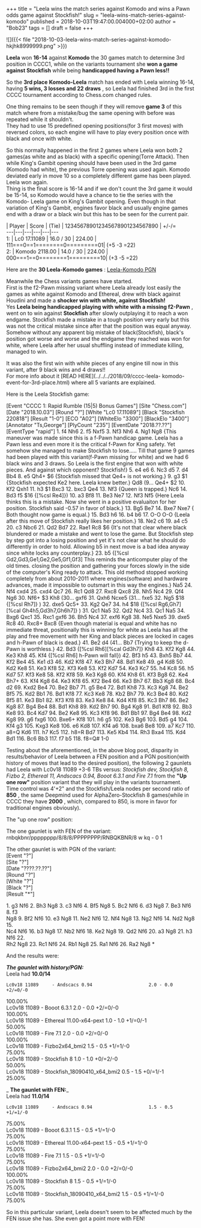 +++
title = "Leela wins the match series against Komodo and wins a Pawn odds game against Stockfish!"
slug = "leela-wins-match-series-against-komodo"
published = 2018-10-03T19:47:00.004000+02:00
author = "Bob23"
tags = []
draft = false
+++

![]({{< file "2018-10-03-leela-wins-match-series-against-komodo-
hkjhk8999999.png" >}})

**Leela** won **16-14** against **Komodo** the 30 games match to determine 3rd
position in CCCC1, while on the variants tournament she **won a game against
Stockfish** while being **handicapped having a Pawn less!!**

So the **3rd place** **Komodo-Leela** match has ended with Leela winning
16-14, having **5 wins, 3 losses and 22 draws** , so Leela had finished 3rd in
the first CCCC tournament according to Chess.com changed rules.

One thing remains to be seen though if they will remove **game 3** of this
match where from a mistake/bug the same opening with before was repeated while
it shouldn't.  
They had to use 15 predefined opening positions(for 3 first moves) with
reversed colors, so each engine will have to play every position once with
black and once with white.

So this normally happened in the first 2 games where Leela won both 2 games(as
white and as black) with a specific opening(Torre Attack). Then while King's
Gambit opening should have been used in the 3rd game (Komodo had white), the
previous Torre opening was used again. Komodo deviated early in move 10 so a
completely different game has been played. Leela won again.  
Thing is the final score is 16-14 and if we don't count the 3rd game it would
be 15-14, so Komodo would have a chance to tie the series with the Komodo-
Leela game on King's Gambit opening. Even though in that variation of King's
Gambit, engines favor black and usually engine games end with a draw or a
black win but this has to be seen for the current pair.

| Player | Score  | (Tie)  | 123456789012345678901234567890 | +/-/=  
---|---|---|---|---|---  
1: | Lc0 17.11089 | 16.0 / 30 | 224.00  | 111===0==1========0=========01| (+5
-3 =22)  
2: | Komodo 2118.00 | 14.0 / 30 | 224.00  | 000===1==0========1=========10|
(+3 -5 =22)

Here are the **30 Leela-Komodo games** : [Leela-Komodo
PGN](https://georgemj23.000webhostapp.com/KomodoLeela-30-Bonus-games.pgn)

Meanwhile the Chess variants games have started.  
First is the f2-Pawn missing variant where Leela already lost easily the games
as white against Komodo and Ethereal, drew with black against Houdini and made
a **shocker win with white, against Stockfish!**  
Yes **Leela being handicapped playing with white with a missing f2-Pawn** ,
went on to win against **Stockfish** after slowly outplaying it to reach a won
endgame. Stockfish made a mistake in a tough position very early but this was
not the critical mistake since after that the position was equal anyway.
Somehow without any apparent big mistake of black(Stockfish), black's position
got worse and worse and the endgame they reached was won for white, where
Leela after her usual shuffling instead of immediate killing, managed to win.

It was also the first win with white pieces of any engine till now in this
variant, after 9 black wins and 4 draws!!  
For more info about it [READ HERE](../../../2018/09/cccc-leela-
komodo-event-for-3rd-place.html) where all 5 variants are explained.

Here is the Leela Stockfish game:

[Event "CCCC 1: Rapid Rumble (15|5) Bonus Games"] [Site "Chess.com"] [Date
"2018.10.03"] [Round "?"] [White "Lc0 17.11089"] [Black "Stockfish 220818"]
[Result "1-0"] [ECO "A02"] [WhiteElo "3300"] [BlackElo "3400"] [Annotator
"Ts,George"] [PlyCount "235"] [EventDate "2018.??.??"] [EventType "rapid"] 1.
f4 Nh6 2. f5 Nxf5 3. Nf3 Nh6 4. Ng1 Ng8 {This maneuver was made since this is
a f-Pawn handicap game. Leela has a Pawn less and even more it is the critical
f-Pawn for King safety. Yet somehow she managed to make Stockfish to lose.....
Till that game 9 games had been played with this variant(f-Pawn missing for
white) and we had 6 black wins and 3 draws. So Leela is the first engine that
won with white pieces. And against which opponent? Stockfish!} 5. e4 e6 6. Nc3
d5 7. d4 Bb4 8. e5 Qh4+ $6 {Stockfish missed that Qe4+ is not working.} 9. g3
$1 {Stockfish expected Ke2 here. Leela knew better.} Qd8 (9... Qe4+ $2 10. Kf2
Qxh1 11. h3 $1 Bxc3 12. bxc3 Qe4 13. Nf3 {Queen is trapped.} Nc6 14. Bd3 f5
$16 {[%csl Re4]}) 10. a3 Bf8 11. Be3 Ne7 12. Nf3 Nf5 {Here Leela thinks this
is a mistake. Now she went in a positive evaluaiton for her position.
Stockfish said -0.57 in favor of black.} 13. Bg5 Be7 14. Bxe7 Nxe7 { Both
thought now game is equal.} 15. Bd3 h6 16. b4 b6 17. O-O O-O {Leela after this
move of Stockfish really likes her position.} 18. Ne2 c6 19. a4 c5 20. c3 Nbc6
21. Qd2 Bd7 22. Rae1 Rc8 $6 {It's not that clear where black blundered or made
a mistake and went to lose the game. But Stockfish step by step got into a
losing position and yet it's not clear what he should do differently in order
to hold. Allowing b5 in next move is a bad idea anyway since white locks any
counterplay.} 23. b5 {[%csl Gd2,Gd3,Ge1,Ge2,Ge5,Gf1,Gf3] This reminds the
anticomputer play of the old times. closing the position and gathering your
forces slowly in the side of the computer's King ready to attack. This old
method stopped working completely from about 2010-2011 where engines(software)
and hardware advances, made it impossible to outsmart in this way the
engines.} Na5 24. Nf4 cxd4 25. cxd4 Qc7 26. Rc1 Qd8 27. Rxc8 Qxc8 28. Nh5 Nc4
29. Qf4 Ng6 30. Nf6+ $3 Kh8 (30... gxf6 31. Qxh6 Ncxe5 (31... fxe5 32. Ng5 $18
{[%csl Rh7]} ) 32. dxe5 Qc5+ 33. Kg2 Qe7 34. h4 $18 {[%csl Rg6,Gh7][%cal
Gh4h5,Gd3h7,Gh6h7]} ) 31. Qc1 Na5 32. Qd2 Nc4 33. Qc1 Na5 34. Bxg6 Qxc1 35.
Rxc1 gxf6 36. Bh5 Nc4 37. exf6 Kg8 38. Ne5 Nxe5 39. dxe5 Rc8 40. Rxc8+ Bxc8
{Even though material is equal and white has no immediate threat, positionally
this is winning for white as Leela has all the play and free movement with her
King and black pieces are locked in cages and h-Pawn of black is dead.} 41.
Be2 d4 (41... Bb7 {Trying to keep the d-Pawn is worthless.} 42. Bd3 {[%csl
Rh6][%cal Gd3h7]} Kh8 43. Kf2 Kg8 44. Ke3 Kh8 45. Kf4 {[%csl Rh6] h-Pawn will
fall}) 42. Bf3 h5 43. Bxh5 Bb7 44. Kf2 Be4 45. Ke1 d3 46. Kd2 Kf8 47. Ke3 Bh7
48. Bd1 Ke8 49. g4 Kd8 50. Kd2 Ke8 51. Ke3 Kf8 52. Kf3 Ke8 53. Kf2 Kd7 54. Ke3
Kc7 55. h4 Kc8 56. h5 Kd7 57. Kf3 Ke8 58. Kf2 Kf8 59. Ke3 Kg8 60. Kf4 Kh8 61.
Kf3 Bg8 62. Ke4 Bh7+ 63. Kf4 Kg8 64. Ke3 Kf8 65. Kf2 Be4 66. Ke3 Bh7 67. Bb3
Kg8 68. Bc4 d2 69. Kxd2 Be4 70. Be2 Bb7 71. g5 Be4 72. Bd1 Kh8 73. Kc3 Kg8 74.
Be2 Bf5 75. Kd2 Bb1 76. Bd1 Kf8 77. Kc3 Ke8 78. Kb2 Bh7 79. Kc3 Be4 80. Kd2
Bf5 81. Ke3 Bb1 82. Kf3 Kf8 83. Ke3 Ke8 84. Kd4 Kf8 85. Kc3 Bh7 86. Be2 Kg8
87. Bg4 Be4 88. Bd1 Kh8 89. Kd2 Bh7 90. Bg4 Kg8 91. Bd1 Kf8 92. Bb3 Ke8 93.
Bc4 Kd7 94. Be2 Ke8 95. Kc3 Kf8 96. Bd1 Bb1 97. Bg4 Be4 98. Kd2 Kg8 99. g6
fxg6 100. Bxe6+ Kf8 101. h6 g5 102. Ke3 Bg6 103. Bd5 g4 104. Kf4 g3 105. Kxg3
Ke8 106. e6 Kd8 107. Kf4 a6 108. bxa6 Be8 109. a7 Kc7 110. a8=Q Kd6 111. h7
Kc5 112. h8=R Bd7 113. Ke5 Kb4 114. Rh3 Bxa4 115. Kd4 Bd1 116. Bc6 Bb3 117. f7
b5 118. f8=Q# 1-0

Testing about the aforementioned, in the above blog post, disparity in
results/behavior of Leela between a FEN position and a PGN position(with
history of moves that lead to the desired position), the following 2 gaunlets
had Leela with Lc0v18 11089 +3-6 TBs versus: _Stockfish dev, Stockfish 8,
Fizbo 2, Ethereal 11, Andscacs 0.94, Booot 6.3.1 and Fire 7.1_ from the **"Up
one row"** position variant that they will play in the variants tournament.  
Time control was 4'+2" and the Stockfish/Leela nodes per second ratio of
**850** , the same Deepmind used for AlphaZero-Stockfish 8 games(while in CCCC
they have **2000** , which, compared to 850, is more in favor for traditional
engines obviously).

The "up one row" position:

The one gaunlet is with FEN of the variant:  
rnbqkbnr/pppppppp/8/8/8/PPPPPPPP/RNBQKBNR/8 w kq - 0 1

The other gaunlet is with PGN of the variant:  
[Event "?"]  
[Site "?"]  
[Date "????.??.??"]  
[Round "?"]  
[White "?"]  
[Black "?"]  
[Result "*"]

1\. g3 Nf6 2. Bh3 Ng8 3. c3 Nf6 4. Bf5 Ng8 5. Bc2 Nf6 6. d3 Ng8 7. Be3 Nf6 8.
f3  
Ng8 9. Bf2 Nf6 10. e3 Ng8 11. Ne2 Nf6 12. Nf4 Ng8 13. Ng2 Nf6 14. Nd2 Ng8 15.  
Nc4 Nf6 16. b3 Ng8 17. Nb2 Nf6 18. Ke2 Ng8 19. Qd2 Nf6 20. a3 Ng8 21. h3 Nf6
22.  
Rh2 Ng8 23. Rc1 Nf6 24. Rb1 Ng8 25. Ra1 Nf6 26. Ra2 Ng8 *

And the results were:

_**The gaunlet with history/PGN:**_  
Leela had **10.0/14**

    Lc0v18 11089     - Andscacs 0.94                     2.0 - 0.0    +2/=0/-0  
  100.00%  
    Lc0v18 11089     - Booot 6.3.1                       2.0 - 0.0    +2/=0/-0  
  100.00%  
    Lc0v18 11089     - Ethereal 11.00-x64-pext           1.0 - 1.0    +1/=0/-1  
  50.00%  
    Lc0v18 11089     - Fire 7.1                          2.0 - 0.0    +2/=0/-0  
  100.00%  
    Lc0v18 11089     - Fizbo2x64_bmi2                    1.5 - 0.5    +1/=1/-0  
  75.00%  
    Lc0v18 11089     - Stockfish 8                       1.0 - 1.0    +0/=2/-0  
  50.00%  
    Lc0v18 11089     - Stockfish_18090410_x64_bmi2       0.5 - 1.5    +0/=1/-1  
  25.00%

 _ **The gaunlet with FEN:**_  
Leela had **11.0/14**

    Lc0v18 11089     - Andscacs 0.94                     1.5 - 0.5    +1/=1/-0  
  75.00%  
    Lc0v18 11089     - Booot 6.3.1                       1.5 - 0.5    +1/=1/-0  
  75.00%  
    Lc0v18 11089     - Ethereal 11.00-x64-pext           1.5 - 0.5    +1/=1/-0  
  75.00%  
    Lc0v18 11089     - Fire 7.1                          1.5 - 0.5    +1/=1/-0  
  75.00%  
    Lc0v18 11089     - Fizbo2x64_bmi2                    2.0 - 0.0    +2/=0/-0  
  100.00%  
    Lc0v18 11089     - Stockfish 8                       1.5 - 0.5    +1/=1/-0  
  75.00%  
    Lc0v18 11089     - Stockfish_18090410_x64_bmi2       1.5 - 0.5    +1/=1/-0  
  75.00%

So in this particular variant, Leela doesn't seem to be affected much by the
FEN issue she has. She even got a point more with FEN!
